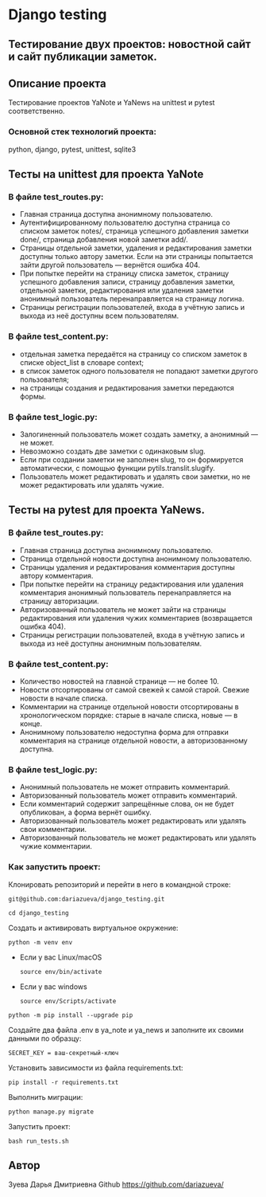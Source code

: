 # Django testing
## Тестирование двух проектов: новостной сайт и сайт публикации заметок.

## Описание проекта

Тестирование проектов YaNote и YaNews на unittest и pytest соответственно. 

### Основной стек технологий проекта:

python, django, pytest, unittest, sqlite3

## Тесты на unittest для проекта YaNote

### В файле test_routes.py:
* Главная страница доступна анонимному пользователю.
* Аутентифицированному пользователю доступна страница со списком заметок notes/, страница
успешного добавления заметки done/, страница добавления новой заметки add/.
* Страницы отдельной заметки, удаления и редактирования заметки доступны только автору
заметки. Если на эти страницы попытается зайти другой пользователь — вернётся ошибка 404.
* При попытке перейти на страницу списка заметок, страницу успешного добавления записи,
страницу добавления заметки, отдельной заметки, редактирования или удаления заметки
анонимный пользователь перенаправляется на страницу логина.
* Страницы регистрации пользователей, входа в учётную запись и выхода из неё доступны всем
пользователям.

### В файле test_content.py:
* отдельная заметка передаётся на страницу со списком заметок в списке object_list в
словаре context;
* в список заметок одного пользователя не попадают заметки другого пользователя;
* на страницы создания и редактирования заметки передаются формы.

### В файле test_logic.py:
* Залогиненный пользователь может создать заметку, а анонимный — не может.
* Невозможно создать две заметки с одинаковым slug.
* Если при создании заметки не заполнен slug, то он формируется автоматически, с помощью
функции pytils.translit.slugify.
* Пользователь может редактировать и удалять свои заметки, но не может редактировать или
удалять чужие.

## Тесты на pytest для проекта YaNews.

### В файле test_routes.py:
* Главная страница доступна анонимному пользователю.
* Страница отдельной новости доступна анонимному пользователю.
* Страницы удаления и редактирования комментария доступны автору комментария.
* При попытке перейти на страницу редактирования или удаления комментария анонимный
пользователь перенаправляется на страницу авторизации.
* Авторизованный пользователь не может зайти на страницы редактирования или удаления чужих
комментариев (возвращается ошибка 404).
* Страницы регистрации пользователей, входа в учётную запись и выхода из неё доступны
анонимным пользователям.

### В файле test_content.py:
* Количество новостей на главной странице — не более 10.
* Новости отсортированы от самой свежей к самой старой. Свежие новости в начале списка.
* Комментарии на странице отдельной новости отсортированы в хронологическом порядке:
старые в начале списка, новые — в конце.
* Анонимному пользователю недоступна форма для отправки комментария на странице отдельной
новости, а авторизованному доступна.

### В файле test_logic.py:
* Анонимный пользователь не может отправить комментарий.
* Авторизованный пользователь может отправить комментарий.
* Если комментарий содержит запрещённые слова, он не будет опубликован, а форма вернёт
ошибку.
* Авторизованный пользователь может редактировать или удалять свои комментарии.
* Авторизованный пользователь не может редактировать или удалять чужие комментарии.

### Как запустить проект:

Клонировать репозиторий и перейти в него в командной строке:

```
git@github.com:dariazueva/django_testing.git
```

```
cd django_testing
```

Cоздать и активировать виртуальное окружение:

```
python -m venv env
```

* Если у вас Linux/macOS

    ```
    source env/bin/activate
    ```

* Если у вас windows

    ```
    source env/Scripts/activate
    ```

```
python -m pip install --upgrade pip
```

Создайте два файла .env в ya_note и ya_news и заполните их своими данными по образцу:

```
SECRET_KEY = ваш-секретный-ключ
```

Установить зависимости из файла requirements.txt:

```
pip install -r requirements.txt
```

Выполнить миграции:

```
python manage.py migrate
```

Запустить проект:

```
bash run_tests.sh
```

## Автор
Зуева Дарья Дмитриевна
Github https://github.com/dariazueva/
